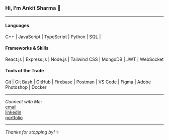 ### Hi, I’m Ankit Sharma 👋

---

#### Languages
C++ | JavaScript | TypeScript | Python | SQL |

#### Frameworks & Skills
React.js | Express.js | Node.js | Tailwind CSS | MongoDB | JWT | WebSocket

#### Tools of the Trade
Git | Git Bash | GitHub | Firebase | Postman | VS Code | Figma | Adobe Photoshop | Docker

---

*Connect with Me:* <br>
[email](mailto:myselfankit.2003@gmail.com) <br>
[linkedin](https://linkedin.com/in/ankiiisharma) <br>
[portfolio](https://ankiiisharma.web.app)

---

*Thanks for stopping by!* ✨
